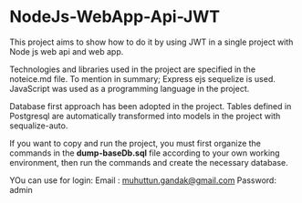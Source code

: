 # NodeJs-WebApp-Api-JWT
This project aims to show how to do it by using JWT in a single project with Node js web api and web app.

Technologies and libraries used in the project are specified in the noteice.md file.
To mention in summary; Express ejs sequelize is used.
JavaScript was used as a programming language in the project.

Database first approach has been adopted in the project. Tables defined in Postgresql are automatically transformed into models in the project with sequalize-auto.

If you want to copy and run the project, you must first organize the commands in the **dump-baseDb.sql** file according to your own working environment, then run the commands and create the necessary database.

YOu can use for login:
Email   : muhuttun.gandak@gmail.com
Password: admin
